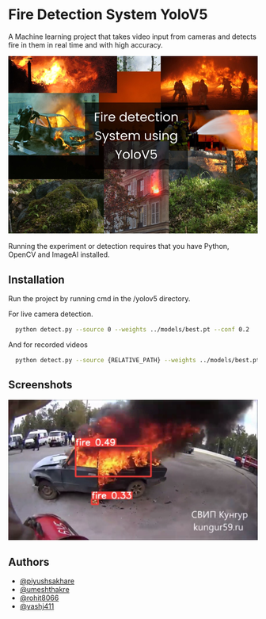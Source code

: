 
# Fire Detection System YoloV5

A Machine learning project that takes video input from cameras and detects fire in them in real time and with high accuracy.



![Logo](https://github.com/piyushsakhare/FireDetectionSystem-YoloV5/blob/main/Desktop%20-%201.jpg)

Running the experiment or detection requires that you have Python, OpenCV and ImageAI installed.

## Installation

Run the project by running cmd in the /yolov5 directory.

For live camera detection.

```bash
  python detect.py --source 0 --weights ../models/best.pt --conf 0.2
```

And for recorded videos    

```bash
  python detect.py --source {RELATIVE_PATH} --weights ../models/best.pt --conf 0.2
```
## Screenshots

![App Screenshot](https://github.com/piyushsakhare/FireDetectionSystem-YoloV5/blob/main/Screenshot%20(10).png)


## Authors

- [@piyushsakhare](https://www.github.com/piyushsakhare)
- [@umeshthakre](https://www.github.com/umeshthakre)
- [@rohit8066](https://www.github.com/rohit8066)
- [@yashj411](https://www.github.com/yashj411)

